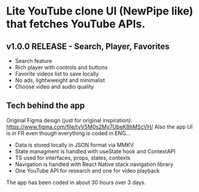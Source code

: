 # Lite YouTube clone UI (NewPipe like) that fetches YouTube APIs.

## v1.0.0 RELEASE - Search, Player, Favorites

- Search feature
- Rich player with controls and buttons
- Favorite videos list to save locally
- No ads, lightwweight and minimalist
- Choose video and audio quality

## Tech behind the app

Original Figma design (just for original inspiration): https://www.figma.com/file/tyV5M0s2My7UbeK8hMScVH/
Also the app UI is in FR even though everything is coded in ENG...

- Data is stored locally in JSON format via MMKV
- State managment is handled with useState hook and ContextAPI
- TS used for interfaces, props, states, contexts
- Navigation is handled with React Native stack navigation library
- One YouTube API for research and one for video playback

The app has been coded in about 30 hours over 3 days.
